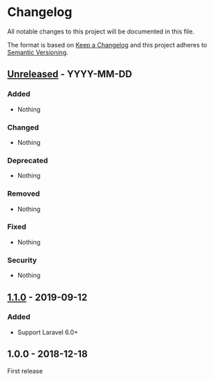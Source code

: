 # Changelog
All notable changes to this project will be documented in this file.

The format is based on [Keep a Changelog](http://keepachangelog.com/en/1.0.0/)
and this project adheres to [Semantic Versioning](http://semver.org/spec/v2.0.0.html).

## [Unreleased] - YYYY-MM-DD

### Added
- Nothing

### Changed
- Nothing

### Deprecated
- Nothing

### Removed
- Nothing

### Fixed
- Nothing

### Security
- Nothing



## [1.1.0] - 2019-09-12

### Added
- Support Laravel 6.0+



## 1.0.0 - 2018-12-18

First release


[Unreleased]: https://github.com/oanhnn/laravel-webhook-shield/compare/1.1.0...develop
[1.1.0]:      https://github.com/oanhnn/laravel-webhook-shield/compare/1.0.0...1.1.0

